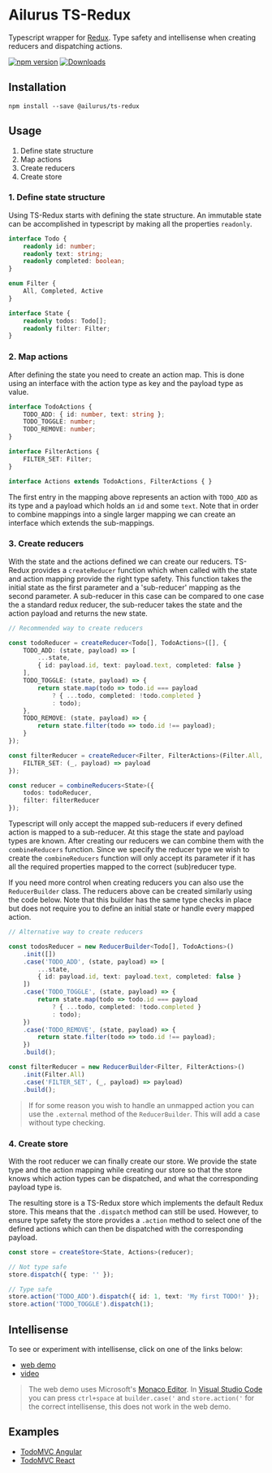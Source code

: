 # Ailurus TS-Redux

Typescript wrapper for [Redux](https://github.com/reactjs/redux). Type safety and intellisense when creating reducers and dispatching actions.

[![npm version](https://img.shields.io/npm/v/@ailurus/ts-redux.svg)](https://www.npmjs.com/package/@ailurus/ts-redux)
[![Downloads](https://img.shields.io/npm/dt/@ailurus/ts-redux.svg)](https://www.npmjs.com/package/webpack-clicknow-angular)

## Installation
```
npm install --save @ailurus/ts-redux
```

## Usage

1. Define state structure
2. Map actions
3. Create reducers
4. Create store

### 1. Define state structure
Using TS-Redux starts with defining the state structure. An immutable state can be accomplished in typescript by making all the properties `readonly`.

```typescript
interface Todo {
    readonly id: number;
    readonly text: string;
    readonly completed: boolean;
}

enum Filter {
    All, Completed, Active
}

interface State {
    readonly todos: Todo[];
    readonly filter: Filter;
}
```

### 2. Map actions
After defining the state you need to create an action map. This is done using an interface with the action type as key and the payload type as value.

```typescript
interface TodoActions {
    TODO_ADD: { id: number, text: string };
    TODO_TOGGLE: number;
    TODO_REMOVE: number;
}

interface FilterActions {
    FILTER_SET: Filter;
}

interface Actions extends TodoActions, FilterActions { }
```

The first entry in the mapping above represents an action with `TODO_ADD` as its type and a payload which holds an `id` and some `text`. Note that in order to combine mappings into a single larger mapping we can create an interface which extends the sub-mappings.

### 3. Create reducers
With the state and the actions defined we can create our reducers. TS-Redux provides a `createReducer` function which when called with the state and action mapping provide the right type safety. This function takes the initial state as the first parameter and a 'sub-reducer' mapping as the second parameter. A sub-reducer in this case can be compared to one case the a standard redux reducer, the sub-reducer takes the state and the action payload and returns the new state.

```typescript
// Recommended way to create reducers

const todoReducer = createReducer<Todo[], TodoActions>([], {
    TODO_ADD: (state, payload) => [
        ...state,
        { id: payload.id, text: payload.text, completed: false }
    ],
    TODO_TOGGLE: (state, payload) => {
        return state.map(todo => todo.id === payload
            ? { ...todo, completed: !todo.completed }
            : todo);
    },
    TODO_REMOVE: (state, payload) => {
        return state.filter(todo => todo.id !== payload);
    }
});

const filterReducer = createReducer<Filter, FilterActions>(Filter.All, {
    FILTER_SET: (_, payload) => payload
});

const reducer = combineReducers<State>({
    todos: todoReducer,
    filter: filterReducer
});
```

Typescript will only accept the mapped sub-reducers if every defined action is mapped to a sub-reducer. At this stage the state and payload types are known. After creating our reducers we can combine them with the `combineReducers` function. Since we specify the reducer type we wish to create the `combineReducers` function will only accept its parameter if it has all the required properties mapped to the correct (sub)reducer type.

If you need more control when creating reducers you can also use the `ReducerBuilder` class. The reducers above can be created similarly using the code below. Note that this builder has the same type checks in place but does not require you to define an initial state or handle every mapped action.

```typescript
// Alternative way to create reducers

const todosReducer = new ReducerBuilder<Todo[], TodoActions>()
    .init([])
    .case('TODO_ADD', (state, payload) => [
        ...state,
        { id: payload.id, text: payload.text, completed: false }
    ])
    .case('TODO_TOGGLE', (state, payload) => {
        return state.map(todo => todo.id === payload
            ? { ...todo, completed: !todo.completed }
            : todo);
    })
    .case('TODO_REMOVE', (state, payload) => {
        return state.filter(todo => todo.id !== payload);
    })
    .build();

const filterReducer = new ReducerBuilder<Filter, FilterActions>()
    .init(Filter.All)
    .case('FILTER_SET', (_, payload) => payload)
    .build();
```

> If for some reason you wish to handle an unmapped action you can use the `.external` method of the `ReducerBuilder`. This will add a case without type checking.

### 4. Create store
With the root reducer we can finally create our store. We provide the state type and the action mapping while creating our store so that the store knows which action types can be dispatched, and what the corresponding payload type is.

The resulting store is a TS-Redux store which implements the default Redux store. This means that the `.dispatch` method can still be used. However, to ensure type safety the store provides a `.action` method to select one of the defined actions which can then be dispatched with the corresponding payload.

```typescript
const store = createStore<State, Actions>(reducer);

// Not type safe
store.dispatch({ type: '' });

// Type safe
store.action('TODO_ADD').dispatch({ id: 1, text: 'My first TODO!' });
store.action('TODO_TOGGLE').dispatch(1);
```

## Intellisense
To see or experiment with intellisense, click on one of the links below:

* [web demo](https://ngfk.github.io/ailurus-ts-redux)
* [video](https://ngfk.github.io/ailurus-ts-redux/intellisense-demo.mp4)

> The web demo uses Microsoft's [Monaco Editor](https://microsoft.github.io/monaco-editor/). In [Visual Studio Code](https://code.visualstudio.com) you can press `ctrl+space` at `builder.case('` and `store.action('` for the correct intellisense, this does not work in the web demo.

## Examples
* [TodoMVC Angular](https://github.com/ngfk/todomvc-angular-ts-redux)
* [TodoMVC React](https://github.com/ngfk/todomvc-react-ts-redux)
